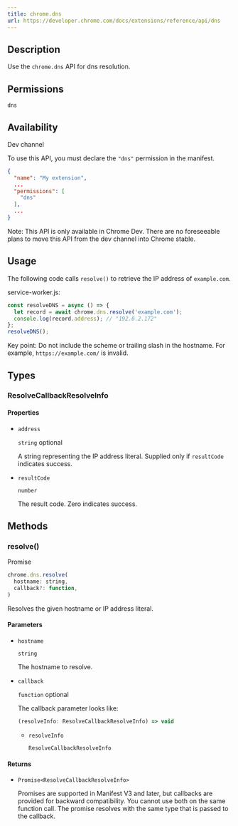 ```yaml
---
title: chrome.dns
url: https://developer.chrome.com/docs/extensions/reference/api/dns
---
```


## Description

Use the `chrome.dns` API for dns resolution.

## Permissions

`dns`

## Availability

Dev channel

To use this API, you must declare the `"dns"` permission in the manifest.

```json
{
  "name": "My extension",
  ...
  "permissions": [
    "dns"
  ],
  ...
}
```

Note: This API is only available in Chrome Dev. There are no foreseeable plans to move this API from the dev channel into Chrome stable.

## Usage

The following code calls `resolve()` to retrieve the IP address of `example.com`.

service-worker.js:

```javascript
const resolveDNS = async () => {
  let record = await chrome.dns.resolve('example.com');
  console.log(record.address); // "192.0.2.172"
};
resolveDNS();
```

Key point: Do not include the scheme or trailing slash in the hostname. For example, `https://example.com/` is invalid.

## Types

### ResolveCallbackResolveInfo

#### Properties

*   `address`

    `string` optional

    A string representing the IP address literal. Supplied only if `resultCode` indicates success.
*   `resultCode`

    `number`

    The result code. Zero indicates success.

## Methods

### resolve()

Promise

```javascript
chrome.dns.resolve(
  hostname: string,
  callback?: function,
)
```

Resolves the given hostname or IP address literal.

#### Parameters

*   `hostname`

    `string`

    The hostname to resolve.
*   `callback`

    `function` optional

    The callback parameter looks like:

    ```javascript
    (resolveInfo: ResolveCallbackResolveInfo) => void
    ```

    *   `resolveInfo`

        `ResolveCallbackResolveInfo`

#### Returns

*   `Promise<ResolveCallbackResolveInfo>`

    Promises are supported in Manifest V3 and later, but callbacks are provided for backward compatibility. You cannot use both on the same function call. The promise resolves with the same type that is passed to the callback.
